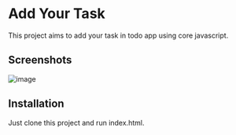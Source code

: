 
# Add Your Task

This project aims to add your task in todo app using core javascript.




## Screenshots

![image](https://github.com/RohanJadhav100/todo-app-javascript/assets/135609778/6cb017bb-86a8-48eb-9c16-eed4909356b3)


## Installation

Just clone this project and run index.html.
    

